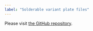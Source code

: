 ```yaml
---
label: "Solderable variant plate files"
---
```


Please visit [the GitHub repository](https://github.com/ai03-2725/KBD8X-MKII-PCB).
